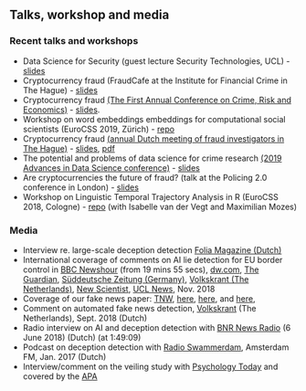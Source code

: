 ## Talks, workshop and media

### Recent talks and workshops

- Data Science for Security (guest lecture Security Technologies, UCL) - [slides](https://raw.githack.com/ben-aaron188/ben-aaron188.github.io/master/talks/2019/sectech/sectech_guest_lecture_bkleinberg_v2.html#/)
- Cryptocurrency fraud (FraudCafe at the Institute for Financial Crime in The Hague) -  [slides](https://raw.githack.com/ben-aaron188/ben-aaron188.github.io/master/talks/2019/dvdfo_2019/bkleinberg_fraudecafe.html)
- Cryptocurrency fraud [(The First Annual Conference on Crime, Risk and Economics)](https://cear.gsu.edu/event-archives/first-annual-conference-on-crime-risk-and-economics/) -  [slides](https://raw.githack.com/ben-aaron188/ben-aaron188.github.io/master/talks/2019/econ_crime_2019/cryptofraud_bkleinberg.html).
- Workshop on word embeddings embeddings for computational social scientists (EuroCSS 2019, Zürich) - [repo](https://maximilianmozes.github.io/word-embeddings-workshop/)
- Cryptocurrency fraud [(annual Dutch meeting of fraud investigators in The Hague)](https://www.iffc.nl/nl/cryptocurrency-fraude-als-toenemende-uitdaging) -  [slides](https://raw.githack.com/ben-aaron188/ben-aaron188.github.io/master/talks/2019/dvdfo_2019/bkleinberg_crypto.html), [pdf](https://github.com/ben-aaron188/ben-aaron188.github.io/blob/master/talks/2019/dvdfo_2019/bkleinberg_crypto.pdf)
- The potential and problems of data science for crime research [(2019 Advances in Data Science conference)](http://www.ds-advances.org/) - [slides]()
- Are cryptocurrencies the future of fraud? (talk at the Policing 2.0 conference in London) - [slides](https://raw.githack.com/ben-aaron188/ben-aaron188.github.io/master/talks/2019/policing_2_0/crypto_bkleinberg.html#/section)
- Workshop on Linguistic Temporal Trajectory Analysis in R (EuroCSS 2018, Cologne) - [repo](https://bkleinberg.net/ltta_workshop/) (with Isabelle van der Vegt and Maximilian Mozes)

### Media

- Interview re. large-scale deception detection [Folia Magazine (Dutch)](https://www.folia.nl/wetenschap/126359/dialogen-met-chatbots-kunnen-helpen-in-strijd-tegen-terrorisme)
-	International coverage of comments on AI lie detection for EU border control in [BBC Newshour](https://www.bbc.co.uk/sounds/play/w172w25gdks006r) (from 19 mins 55 secs), [dw.com](https://www.dw.com/de/eu-testet-l%C3%BCgendetektor-an-au%C3%9Fengrenzen/a-46195158), [The Guardian](https://www.theguardian.com/world/2018/nov/02/eu-border-lie-detection-system-criticised-as-pseudoscience), [Süddeutsche Zeitung (Germany)](https://www.sueddeutsche.de/digital/grenze-kuenstliche-intelligenz-software-iborderctrl-1.4196243), [Volkskrant (The Netherlands)](https://www.volkskrant.nl/nieuws-achtergrond/eu-zet-omstreden-ai-leugendetector-in-bij-grenscontrole~b169bb03/), [New Scientist](https://www.newscientist.com/article/mg24032023-400-an-ai-lie-detector-will-interrogate-travellers-at-some-eu-borders/), [UCL News](https://www.ucl.ac.uk/news/headlines2/November-2018/021118-EU-border-pseudoscience), Nov. 2018
- Coverage of our fake news paper: [TNW](https://thenextweb.com/artificial-intelligence/2018/08/22/this-fake-news-detection-algorithm-outperforms-humans/), [here](https://www.tribuneindia.com/news/science-technology/new-system-can-detect-fake-news-better-than-humans/641021.html), [here](https://www.futurity.org/fake-news-detecting-algorithm-1844942/), and [here](https://www.financialexpress.com/industry/technology/in-fight-against-fake-news-technology-outsmarts-humans-at-detecting-misinformation/1288197/), 
-	Comment on automated fake news detection, [Volkskrant](https://www.volkskrant.nl/wetenschap/een-onzindetector-voor-het-web-dat-is-nog-niet-zo-makkelijk~be927d1d/) (The Netherlands), Sept. 2018 (Dutch)
- Radio interview on AI and deception detection with [BNR News Radio](https://www.bnr.nl/player/audio/10083380/10345415) (6 June 2018) (Dutch) (at 1:49:09)
- Podcast on deception detection with [Radio Swammerdam](http://www.radioswammerdam.nl/archive/op-het-slechte-pad-i-leugentje-om-je-eigen-bestwil/), Amsterdam FM, Jan. 2017 (Dutch)
- Interview/comment on the veiling study with [Psychology Today](https://www.psychologytoday.com/blog/brainstorm/201608/what-is-the-face-truth) and covered by the [APA](http://www.apa.org/news/press/releases/2016/06/judge-truthfulness.aspx)
